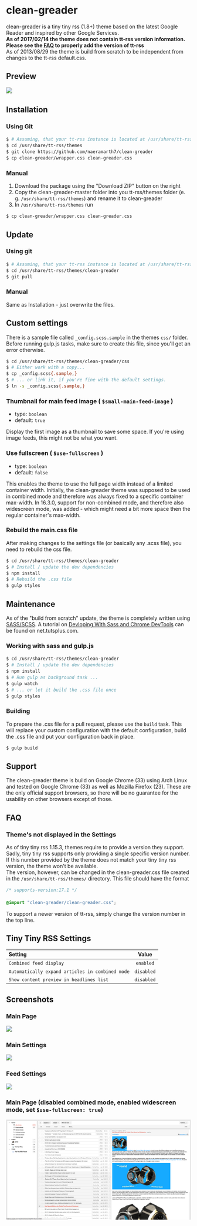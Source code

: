 # clean-greader

clean-greader is a tiny tiny rss (1.8+) theme based on the latest Google Reader and inspired by other Google Services.  
**As of 2017/02/14 the theme does not contain tt-rss version information. Please see the [FAQ](https://github.com/naeramarth7/clean-greader#themes-not-displayed-in-the-settings) to properly add the version of tt-rss**  
As of 2013/08/29 the theme is build from scratch to be independent from changes to the tt-rss default.css.  


## Preview
![](img/preview.png)

## Installation
### Using Git
```sh
$ # Assuming, that your tt-rss instance is located at /usr/share/tt-rss
$ cd /usr/share/tt-rss/themes
$ git clone https://github.com/naeramarth7/clean-greader
$ cp clean-greader/wrapper.css clean-greader.css
```

### Manual
1. Download the package using the "Download ZIP" button on the right
2. Copy the clean-greader-master folder into you tt-rss/themes folder (e. g. `/usr/share/tt-rss/themes`) and rename it to clean-greader
3. In `/usr/share/tt-rss/themes` run
```sh
$ cp clean-greader/wrapper.css clean-greader.css
```

## Update
### Using git
```sh
$ # Assuming, that your tt-rss instance is located at /usr/share/tt-rss:
$ cd /usr/share/tt-rss/themes/clean-greader
$ git pull
```

### Manual
Same as Installation - just overwrite the files.

## Custom settings

There is a sample file called `_config.scss.sample` in the themes `css/` folder.
Before running gulp.js tasks, make sure to create this file, since you'll get an error otherwise.

```sh
$ cd /usr/share/tt-rss/themes/clean-greader/css
$ # Either work with a copy...
$ cp _config.scss{.sample,}
$ # ... or link it, if you're fine with the default settings.
$ ln -s _config.scss{.sample,}
```

### Thumbnail for main feed image ( `$small-main-feed-image` )

- type: `boolean`
- default: `true`

Display the first image as a thumbnail to save some space.
If you're using image feeds, this might not be what you want.

### Use fullscreen ( `$use-fullscreen` )

- type: `boolean`
- default: `false`

This enables the theme to use the full page width instead of a limited container width.
Initially, the clean-greader theme was supposed to be used in combined mode and therefore was always fixed to a specific container max-width. In 16.3.0, support for non-combined mode, and therefore also widescreen mode, was added - which might need a bit more space then the regular container's max-width.

### Rebuild the main.css file

After making changes to the settings file (or basically any .scss file), you need to rebuild the css file.

```sh
$ cd /usr/share/tt-rss/themes/clean-greader
$ # Install / update the dev dependencies
$ npm install
$ # Rebuild the .css file
$ gulp styles
```

## Maintenance
As of the "build from scratch" update, the theme is completely written using [SASS/SCSS](http://sass-lang.com/). A tutorial on [Devloping With Sass and Chrome DevTools](http://net.tutsplus.com/tutorials/html-css-techniques/developing-with-sass-and-chrome-devtools/) can be found on net.tutsplus.com.

### Working with sass and gulp.js

```sh
$ cd /usr/share/tt-rss/themes/clean-greader
$ # Install / update the dev dependencies
$ npm install
$ # Run gulp as background task ...
$ gulp watch
$ # ... or let it build the .css file once
$ gulp styles
```

### Building

To prepare the .css file for a pull request, please use the `build` task. This will replace your custom configuration with the default configuration, build the .css file and put your configuration back in place.

```sh
$ gulp build
```

## Support
The clean-greader theme is build on Google Chrome (33) using Arch Linux and tested on Google Chrome (33) as well as Mozilla Firefox (23). These are the only official support browsers, so there will be no guarantee for the usability on other browsers except of those.

## FAQ

### Theme's not displayed in the Settings

As of tiny tiny rss 1.15.3, themes require to provide a version they support. Sadly, tiny tiny rss supports only providing a single specific version number. If this number provided by the theme does not match your tiny tiny rss version, the theme won't be available.  
The version, however, can be changed in the clean-greader.css file created in the `/usr/share/tt-rss/themes/` directory. This file should have the format  
```css
/* supports-version:17.1 */

@import "clean-greader/clean-greader.css";
```
To support a newer version of tt-rss, simply change the version number in the top line.

## Tiny Tiny RSS Settings
| Setting                                          | Value      |
|:------------------------------------------------ |:----------:|
| `Combined feed display`                          | `enabled`  |
| `Automatically expand articles in combined mode` | `disabled` |
| `Show content preview in headlines list`         | `disabled` |

## Screenshots
### Main Page
![](img/preview_02.png)

### Main Settings
![](img/preview_03.png)

### Feed Settings
![](img/preview_04.png)

### Main Page (disabled combined mode, enabled widescreen mode, set `$use-fullscreen: true`)
![](img/preview_full_01.png)
